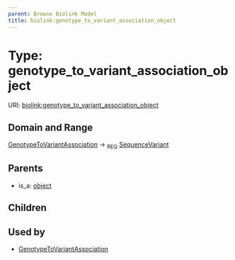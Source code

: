 ```yaml
---
parent: Browse Biolink Model
title: biolink:genotype_to_variant_association_object
---
```


# Type: genotype_to_variant_association_object




URI: [biolink:genotype_to_variant_association_object](https://w3id.org/biolink/vocab/genotype_to_variant_association_object)



## Domain and Range

[GenotypeToVariantAssociation](GenotypeToVariantAssociation.md) ->  <sub>REQ</sub> [SequenceVariant](SequenceVariant.md)

## Parents

 *  is_a: [object](object.md)

## Children


## Used by

 * [GenotypeToVariantAssociation](GenotypeToVariantAssociation.md)
